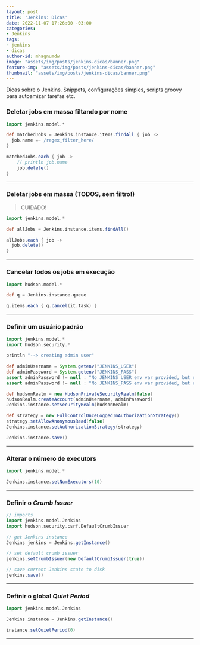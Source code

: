 ```yaml
---
layout: post
title: 'Jenkins: Dicas'
date: 2022-11-07 17:26:00 -03:00
categories:
- Jenkins
tags:
- jenkins
- dicas
author-id: mhagnumdw
image: "assets/img/posts/jenkins-dicas/banner.png"
feature-img: "assets/img/posts/jenkins-dicas/banner.png"
thumbnail: "assets/img/posts/jenkins-dicas/banner.png"
---
```


Dicas sobre o Jenkins. Snippets, configurações simples, scripts groovy para autoamizar tarefas etc.

<!--more-->

### Deletar jobs em massa filtando por nome

```groovy
import jenkins.model.*

def matchedJobs = Jenkins.instance.items.findAll { job ->
  job.name =~ /regex_filter_here/
}

matchedJobs.each { job ->
    // println job.name
    job.delete()
}
```

* * *

### Deletar jobs em massa (TODOS, sem filtro!)

> CUIDADO!

```groovy
import jenkins.model.*

def allJobs = Jenkins.instance.items.findAll()

allJobs.each { job ->
  job.delete()
}
```

* * *

### Cancelar todos os jobs em execução

```groovy
import hudson.model.*

def q = Jenkins.instance.queue

q.items.each { q.cancel(it.task) }
```

* * *

### Definir um usuário padrão

```groovy
import jenkins.model.*
import hudson.security.*

println "--> creating admin user"

def adminUsername = System.getenv("JENKINS_USER")
def adminPassword = System.getenv("JENKINS_PASS")
assert adminPassword != null : "No JENKINS_USER env var provided, but required"
assert adminPassword != null : "No JENKINS_PASS env var provided, but required"

def hudsonRealm = new HudsonPrivateSecurityRealm(false)
hudsonRealm.createAccount(adminUsername, adminPassword)
Jenkins.instance.setSecurityRealm(hudsonRealm)

def strategy = new FullControlOnceLoggedInAuthorizationStrategy()
strategy.setAllowAnonymousRead(false)
Jenkins.instance.setAuthorizationStrategy(strategy)

Jenkins.instance.save()
```

* * *

### Alterar o número de executors

```groovy
import jenkins.model.*

Jenkins.instance.setNumExecutors(10)
```

* * *

### Definir o _Crumb Issuer_

```groovy
// imports
import jenkins.model.Jenkins
import hudson.security.csrf.DefaultCrumbIssuer

// get Jenkins instance
Jenkins jenkins = Jenkins.getInstance()

// set default crumb issuer
jenkins.setCrumbIssuer(new DefaultCrumbIssuer(true))

// save current Jenkins state to disk
jenkins.save()
```

* * *

### Definir o global _Quiet Period_

```groovy
import jenkins.model.Jenkins

Jenkins instance = Jenkins.getInstance()

instance.setQuietPeriod(0)
```

* * *

